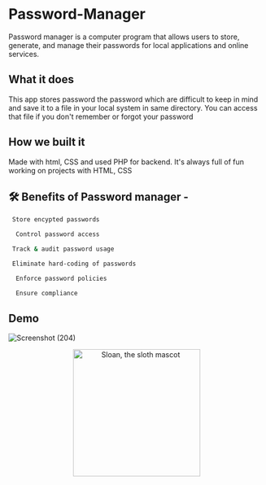 # Password-Manager


Password manager is a computer program that allows users to store, generate, and manage their passwords for local applications and online services. 
## What it does
This app stores password the password which are difficult to keep in mind and save it to a file in your local system in same directory. You can access that file if you don't remember or forgot your password

## How we built it

Made with html, CSS and used PHP for backend. It's always full of fun working on projects with HTML, CSS 
  
  ## 🛠️ Benefits of Password manager -

```bash
 Store encypted passwords
```
```bash
  Control password access
```
```bash
 Track & audit password usage
```
```bash
 Eliminate hard-coding of passwords
```
```bash
  Enforce password policies
```
```bash
  Ensure compliance
```
## Demo

![Screenshot (204)](https://user-images.githubusercontent.com/68494604/124264111-b4f94100-db51-11eb-9fa2-824981d29196.png)


<p align="center">
  <img alt="Sloan, the sloth mascot" width="250px" src="https://user-images.githubusercontent.com/68494604/120436157-39627380-c39c-11eb-89cf-58089fb1032d.gif">
   <br>
</p>


